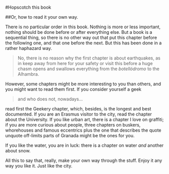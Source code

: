 #Hopscotch this book

##Or, how to read it your own way.

There is no particular order in this book. Nothing is more or less
important, nothing should be done before or after everything else. But
a book is a sequential thing, so there is no other way out that put
this chapter before the following one, and that one before the
next. But this has been done in a rather haphazard way.

>No, there is no reason why the first chapter is about earthquakes, as
>in keep away from here for your safety or visit this before a huge
>chasm opens and swallows everything from the *botellódromo* to the
>Alhambra.

However, some chapters might be more interesting to you than others,
and you might want to read them first. If you consider yourself a geek

>and who does not, nowadays...

read first the Geekery chapter, which, besides, is the longest and
best documented. If you are an Erasmus visitor to the city, read the
chapter about the University. If you like urban art, there is a
chapter I love on graffiti; if you are more curious about people,
three chapters on buskers, whorehouses and famous eccentrics plus the
one that describes the quote unquote off-limits parts of Granada might be
the ones for you.

If you like the water, you are in luck: there is a chapter on water
*and* another about snow.

All this to say that, really, make your own way through the
stuff. Enjoy it any way you like it. Just like the city.
